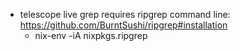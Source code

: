- telescope live grep requires ripgrep command line: https://github.com/BurntSushi/ripgrep#installation
    - nix-env -iA nixpkgs.ripgrep
